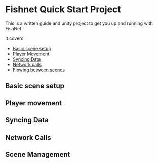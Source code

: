 # Fishnet Quick Start Project

This is a written guide and unity project to get you up and running with FishNet

It covers:

* [Basic scene setup](#Basic-scene-setup)
* [Player Movement](#Player-movement)
* [Syncing Data](#Syncing-Data)
* [Network calls](#Network-Calls)
* [Flowing between scenes](#Scene-Management)

## Basic scene setup

## Player movement

## Syncing Data

## Network Calls

## Scene Management

